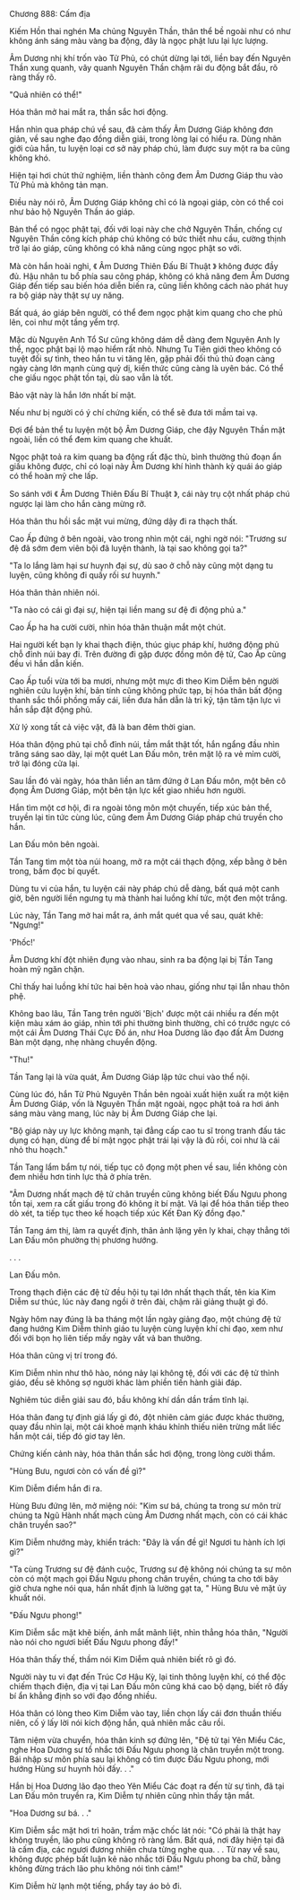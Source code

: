 




Chương 888: Cấm địa


Kiếm Hồn thai nghén Ma chủng Nguyên Thần, thân thể bề ngoài như có như không ánh sáng màu vàng ba động, đây là ngọc phật lưu lại lực lượng.

Âm Dương nhị khí trốn vào Tử Phủ, có chút dừng lại tới, liền bay đến Nguyên Thần xung quanh, vây quanh Nguyên Thần chậm rãi du động bắt đầu, rõ ràng thấy rõ.

"Quả nhiên có thể!"

Hóa thân mở hai mắt ra, thần sắc hơi động.

Hắn nhìn qua pháp chú về sau, đã cảm thấy Âm Dương Giáp không đơn giản, về sau nghe đạo đồng diễn giải, trong lòng lại có hiểu ra. Dùng nhãn giới của hắn, tu luyện loại cơ sở này pháp chú, làm được suy một ra ba cũng không khó.

Hiện tại hơi chút thử nghiệm, liền thành công đem Âm Dương Giáp thu vào Tử Phủ mà không tản mạn.

Điều này nói rõ, Âm Dương Giáp không chỉ có là ngoại giáp, còn có thể coi như bảo hộ Nguyên Thần áo giáp.

Bản thể có ngọc phật tại, đối với loại này che chở Nguyên Thần, chống cự Nguyên Thần công kích pháp chú không có bức thiết nhu cầu, cường thịnh trở lại áo giáp, cũng không có khả năng cùng ngọc phật so với.

Mà còn hắn hoài nghi, 《 Âm Dương Thiên Đấu Bí Thuật 》 không được đầy đủ. Hậu nhân tu bổ phía sau công pháp, không có khả năng đem Âm Dương Giáp đến tiếp sau biến hóa diễn biến ra, cũng liền không cách nào phát huy ra bộ giáp này thật sự uy năng.

Bất quá, áo giáp bên người, có thể đem ngọc phật kim quang cho che phủ lên, coi như một tầng yểm trợ.

Mặc dù Nguyên Anh Tổ Sư cũng không dám dễ dàng đem Nguyên Anh ly thể, ngọc phật bại lộ mạo hiểm rất nhỏ. Nhưng Tu Tiên giới theo không có tuyệt đối sự tình, theo hắn tu vi tăng lên, gặp phải đối thủ thủ đoạn càng ngày càng lớn mạnh cùng quỷ dị, kiến thức cũng càng là uyên bác. Có thể che giấu ngọc phật tồn tại, dù sao vẫn là tốt.

Bảo vật này là hắn lớn nhất bí mật.

Nếu như bị người có ý chí chứng kiến, có thể sẽ đưa tới mầm tai vạ.

Đợi để bản thể tu luyện một bộ Âm Dương Giáp, che đậy Nguyên Thần mặt ngoài, liền có thể đem kim quang che khuất.

Ngọc phật toả ra kim quang ba động rất đặc thù, bình thường thủ đoạn ẩn giấu không được, chỉ có loại này Âm Dương khí hình thành kỳ quái áo giáp có thể hoàn mỹ che lấp.

So sánh với 《 Âm Dương Thiên Đấu Bí Thuật 》, cái này trụ cột nhất pháp chú ngược lại làm cho hắn càng mừng rỡ.

Hóa thân thu hồi sắc mặt vui mừng, đứng dậy đi ra thạch thất.

Cao Ấp đứng ở bên ngoài, vào trong nhìn một cái, nghi ngờ nói: "Trương sư đệ đã sớm đem viên bội đã luyện thành, là tại sao không gọi ta?"

"Ta lo lắng làm hại sư huynh đại sự, dù sao ở chỗ này cũng một dạng tu luyện, cũng không đi quấy rối sư huynh."

Hóa thân thản nhiên nói.

"Ta nào có cái gì đại sự, hiện tại liền mang sư đệ đi động phủ a."

Cao Ấp ha ha cười cười, nhìn hóa thân thuận mắt một chút.

Hai người kết bạn ly khai thạch điện, thúc giục pháp khí, hướng động phủ chỗ đỉnh núi bay đi. Trên đường đi gặp được đồng môn đệ tử, Cao Ấp cũng đều vì hắn dẫn kiến.

Cao Ấp tuổi vừa tới ba mươi, nhưng một mực đi theo Kim Diễm bên người nghiên cứu luyện khí, bản tính cũng không phức tạp, bị hóa thân bất động thanh sắc thổi phồng mấy cái, liền đưa hắn dẫn là tri kỷ, tận tâm tận lực vì hắn sắp đặt động phủ.

Xử lý xong tất cả việc vặt, đã là ban đêm thời gian.

Hóa thân động phủ tại chỗ đỉnh núi, tầm mắt thật tốt, hắn ngẩng đầu nhìn trăng sáng sao dày, lại một quét Lan Đấu môn, trên mặt lộ ra vẻ mỉm cười, trở lại đóng cửa lại.

Sau lần đó vài ngày, hóa thân liền an tâm đứng ở Lan Đấu môn, một bên cô đọng Âm Dương Giáp, một bên tận lực kết giao nhiều hơn người.

Hắn tìm một cơ hội, đi ra ngoài tông môn một chuyến, tiếp xúc bản thể, truyền lại tin tức cùng lúc, cũng đem Âm Dương Giáp pháp chú truyền cho hắn.

Lan Đấu môn bên ngoài.

Tần Tang tìm một tòa núi hoang, mở ra một cái thạch động, xếp bằng ở bên trong, bấm đọc bí quyết.

Dùng tu vi của hắn, tu luyện cái này pháp chú dễ dàng, bất quá một canh giờ, bên người liền ngưng tụ mà thành hai luồng khí tức, một đen một trắng.

Lúc này, Tần Tang mở hai mắt ra, ánh mắt quét qua về sau, quát khẽ: "Ngưng!"

'Phốc!'

Âm Dương khí đột nhiên đụng vào nhau, sinh ra ba động lại bị Tần Tang hoàn mỹ ngăn chặn.

Chỉ thấy hai luồng khí tức hai bên hoà vào nhau, giống như tại lẫn nhau thôn phệ.

Không bao lâu, Tần Tang trên người 'Bịch' được một cái nhiều ra đến một kiện màu xám áo giáp, nhìn tới phi thường bình thường, chỉ có trước ngực có một cái Âm Dương Thái Cực Đồ án, như Hoa Dương lão đạo đất Âm Dương Bàn một dạng, nhẹ nhàng chuyển động.

"Thu!"

Tần Tang lại là vừa quát, Âm Dương Giáp lập tức chui vào thể nội.

Cùng lúc đó, hắn Tử Phủ Nguyên Thần bên ngoài xuất hiện xuất ra một kiện Âm Dương Giáp, vốn là Nguyên Thần mặt ngoài, ngọc phật toả ra hơi ánh sáng màu vàng mang, lúc này bị Âm Dương Giáp che lại.

"Bộ giáp này uy lực không mạnh, tại đẳng cấp cao tu sĩ trong tranh đấu tác dụng có hạn, dùng để bí mật ngọc phật trái lại vậy là đủ rồi, coi như là cái nhỏ thu hoạch."

Tần Tang lẩm bẩm tự nói, tiếp tục cô đọng một phen về sau, liền không còn đem nhiều hơn tinh lực thả ở phía trên.

"Âm Dương nhất mạch đệ tử chân truyền cũng không biết Đấu Ngưu phong tồn tại, xem ra cất giấu trong đó không ít bí mật. Vả lại để hóa thân tiếp theo dò xét, ta tiếp tục theo kế hoạch tiếp xúc Kết Đan Kỳ đồng đạo."

Tần Tang ám thị, làm ra quyết định, thân ảnh lặng yên ly khai, chạy thẳng tới Lan Đấu môn phường thị phương hướng.

. . .

Lan Đấu môn.

Trong thạch điện các đệ tử đều hội tụ tại lớn nhất thạch thất, tên kia Kim Diễm sư thúc, lúc này đang ngồi ở trên đài, chậm rãi giảng thuật gì đó.

Ngày hôm nay đúng là ba tháng một lần ngày giảng đạo, một chúng đệ tử đang hướng Kim Diễm thỉnh giáo tu luyện cùng luyện khí chi đạo, xem như đối với bọn họ liên tiếp mấy ngày vất vả ban thưởng.

Hóa thân cũng vị trí trong đó.

Kim Diễm nhìn như thô hào, nóng nảy lại không tệ, đối với các đệ tử thỉnh giáo, đều sẽ không sợ người khác làm phiền tiến hành giải đáp.

Nghiêm túc diễn giải sau đó, bầu không khí dần dần trầm tĩnh lại.

Hóa thân đang tự định giá lấy gì đó, đột nhiên cảm giác được khác thường, quay đầu nhìn lại, một cái khoẻ mạnh kháu khỉnh thiếu niên trừng mắt liếc hắn một cái, tiếp đó giơ tay lên.

Chứng kiến cảnh này, hóa thân thần sắc hơi động, trong lòng cười thầm.

"Hùng Bưu, ngươi còn có vấn đề gì?"

Kim Diễm điểm hắn đi ra.

Hùng Bưu đứng lên, mở miệng nói: "Kim sư bá, chúng ta trong sư môn trừ chúng ta Ngũ Hành nhất mạch cùng Âm Dương nhất mạch, còn có cái khác chân truyền sao?"

Kim Diễm nhướng mày, khiển trách: "Đây là vấn đề gì! Ngươi tu hành ích lợi gì?"

"Ta cùng Trương sư đệ đánh cuộc, Trương sư đệ không nói chúng ta sư môn còn có một mạch gọi Đấu Ngưu phong chân truyền, chúng ta cho tới bây giờ chưa nghe nói qua, hắn nhất định là lường gạt ta, " Hùng Bưu vẻ mặt ủy khuất nói.

"Đấu Ngưu phong!"

Kim Diễm sắc mặt khẽ biến, ánh mắt mãnh liệt, nhìn thẳng hóa thân, "Người nào nói cho ngươi biết Đấu Ngưu phong đấy!"

Hóa thân thấy thế, thầm nói Kim Diễm quả nhiên biết rõ gì đó.

Người này tu vi đạt đến Trúc Cơ Hậu Kỳ, lại tinh thông luyện khí, có thể độc chiếm thạch điện, địa vị tại Lan Đấu môn cũng khá cao bộ dạng, biết rõ đấy bí ẩn khẳng định so với đạo đồng nhiều.

Hóa thân có lòng theo Kim Diễm vào tay, liền chọn lấy cái đơn thuần thiếu niên, cố ý lấy lời nói kích động hắn, quả nhiên mắc câu rồi.

Tâm niệm vừa chuyển, hóa thân kinh sợ đứng lên, "Đệ tử tại Yên Miểu Các, nghe Hoa Dương sư tổ nhắc tới Đấu Ngưu phong là chân truyền một trong. Bái nhập sư môn phía sau lại không có tìm được Đấu Ngưu phong, mới hướng Hùng sư huynh hỏi đấy. . ."

Hắn bị Hoa Dương lão đạo theo Yên Miểu Các đoạt ra đến từ sự tình, đã tại Lan Đấu môn truyền ra, Kim Diễm tự nhiên cũng nhìn thấy tận mắt.

"Hoa Dương sư bá. . ."

Kim Diễm sắc mặt hơi trì hoãn, trầm mặc chốc lát nói: "Có phải là thật hay không truyền, lão phu cũng không rõ ràng lắm. Bất quá, nơi đây hiện tại đã là cấm địa, các ngươi đương nhiên chưa từng nghe qua. . . Từ nay về sau, không được phép bất luận kẻ nào nhắc tới Đấu Ngưu phong ba chữ, bằng không đừng trách lão phu không nói tình cảm!"

Kim Diễm hừ lạnh một tiếng, phẩy tay áo bỏ đi.




